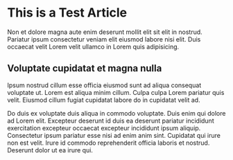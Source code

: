 # This is a Test Article

Non et dolore magna aute enim deserunt mollit elit sit elit in nostrud. Pariatur ipsum consectetur veniam elit eiusmod labore nisi elit. Duis occaecat velit Lorem velit ullamco in Lorem quis adipisicing.

## Voluptate cupidatat et magna nulla

Ipsum nostrud cillum esse officia eiusmod sunt ad aliqua consequat voluptate ut. Lorem est aliqua minim cillum. Culpa culpa Lorem pariatur quis velit. Eiusmod cillum fugiat cupidatat labore do in cupidatat velit ad.

Do duis ex voluptate duis aliqua in commodo voluptate. Duis enim qui dolore ad Lorem elit. Excepteur deserunt id duis ea deserunt pariatur incididunt exercitation excepteur occaecat excepteur incididunt ipsum aliquip. Consectetur ipsum pariatur esse nisi ad enim anim sint. Cupidatat qui irure non est velit. Irure id commodo reprehenderit officia laboris et nostrud. Deserunt dolor ut ea irure qui.

